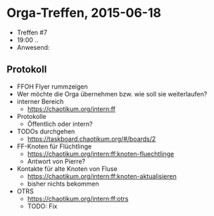 # Orga-Treffen, 2015-06-18
* Treffen #7
* 19:00 .. 
* Anwesend: 

## Protokoll
* FFOH Flyer rummzeigen
* Wer möchte die Orga übernehmen bzw. wie soll sie weiterlaufen?
* interner Bereich
  * https://chaotikum.org/intern:ff
* Protokolle
  * Öffentlich oder intern?
* TODOs durchgehen
  * https://taskboard.chaotikum.org/#/boards/2
* FF-Knoten für Flüchtlinge
  * https://chaotikum.org/intern:ff:knoten-fluechtlinge
  * Antwort von Pierre?
* Kontakte für alte Knoten von Fluse
  * https://chaotikum.org/intern:ff:knoten-aktualisieren
  * bisher nichts bekommen
* OTRS
  * https://chaotikum.org/intern:ff:otrs
  * TODO: Fix
